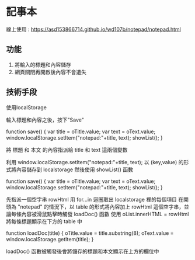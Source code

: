 # 記事本

線上使用 : https://asd153866714.github.io/wd107b/notepad/notepad.html

## 功能

1. 將輸入的標題和內容儲存
2. 網頁關閉再開啟後內容不會遺失

## 技術手段

使用localStorage

輸入標題和內容之後，按下"Save"

function save() {
  var title = oTitle.value;
  var text  = oText.value;
  window.localStorage.setItem("notepad:"+title, text);
  showList();
}

將 標題 和 本文 的內容指派給 title 和 text 這兩個變數

利用 window.localStorage.setItem("notepad:"+title, text);  以 (key,value) 的形式將內容儲存到 localstorage
然後使用 showList() 函數


  function save() {
    var title = oTitle.value;
    var text  = oText.value;
    window.localStorage.setItem("notepad:"+title, text);
    showList();
  }

先指派一個空字串 rowHtml 
用 for...in 迴圈取出 localstorage 裡的每個項目
在開頭為 "notepad" 的情況下，以 table 的形式將內容加上 rowHtml 這個空字串，並讓每條內容被滑鼠點擊時觸發 loadDoc() 函數
使用 oList.innerHTML = rowHtml 將每條標題顯示在下方的 table 中


function loadDoc(title) {
  oTitle.value = title.substring(8);
  oText.value  = window.localStorage.getItem(title);
}

loadDoc() 函數被觸發後會將儲存的標題和本文顯示在上方的欄位中

